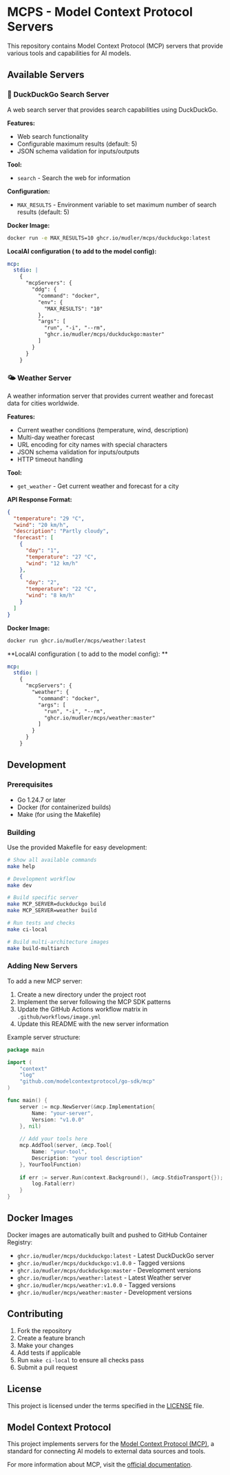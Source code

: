 # MCPS - Model Context Protocol Servers

This repository contains Model Context Protocol (MCP) servers that provide various tools and capabilities for AI models.

## Available Servers

### 🦆 DuckDuckGo Search Server

A web search server that provides search capabilities using DuckDuckGo.

**Features:**
- Web search functionality
- Configurable maximum results (default: 5)
- JSON schema validation for inputs/outputs

**Tool:**
- `search` - Search the web for information

**Configuration:**
- `MAX_RESULTS` - Environment variable to set maximum number of search results (default: 5)

**Docker Image:**
```bash
docker run -e MAX_RESULTS=10 ghcr.io/mudler/mcps/duckduckgo:latest
```

**LocalAI configuration ( to add to the model config):**
```yaml
mcp:
  stdio: |
    {
      "mcpServers": {
        "ddg": {
          "command": "docker",
          "env": {
            "MAX_RESULTS": "10"
          },
          "args": [
            "run", "-i", "--rm",
            "ghcr.io/mudler/mcps/duckduckgo:master"
          ]
        }
      }
    }
```

### 🌤️ Weather Server

A weather information server that provides current weather and forecast data for cities worldwide.

**Features:**
- Current weather conditions (temperature, wind, description)
- Multi-day weather forecast
- URL encoding for city names with special characters
- JSON schema validation for inputs/outputs
- HTTP timeout handling

**Tool:**
- `get_weather` - Get current weather and forecast for a city

**API Response Format:**
```json
{
  "temperature": "29 °C",
  "wind": "20 km/h", 
  "description": "Partly cloudy",
  "forecast": [
    {
      "day": "1",
      "temperature": "27 °C",
      "wind": "12 km/h"
    },
    {
      "day": "2", 
      "temperature": "22 °C",
      "wind": "8 km/h"
    }
  ]
}
```

**Docker Image:**
```bash
docker run ghcr.io/mudler/mcps/weather:latest
```

**LocalAI configuration ( to add to the model config): **
```yaml
mcp:
  stdio: |
    {
      "mcpServers": {
        "weather": {
          "command": "docker",
          "args": [
            "run", "-i", "--rm",
            "ghcr.io/mudler/mcps/weather:master"
          ]
        }
      }
    }
```

## Development

### Prerequisites

- Go 1.24.7 or later
- Docker (for containerized builds)
- Make (for using the Makefile)

### Building

Use the provided Makefile for easy development:

```bash
# Show all available commands
make help

# Development workflow
make dev

# Build specific server
make MCP_SERVER=duckduckgo build
make MCP_SERVER=weather build

# Run tests and checks
make ci-local

# Build multi-architecture images
make build-multiarch
```

### Adding New Servers

To add a new MCP server:

1. Create a new directory under the project root
2. Implement the server following the MCP SDK patterns
3. Update the GitHub Actions workflow matrix in `.github/workflows/image.yml`
4. Update this README with the new server information

Example server structure:
```go
package main

import (
    "context"
    "log"
    "github.com/modelcontextprotocol/go-sdk/mcp"
)

func main() {
    server := mcp.NewServer(&mcp.Implementation{
        Name: "your-server", 
        Version: "v1.0.0"
    }, nil)
    
    // Add your tools here
    mcp.AddTool(server, &mcp.Tool{
        Name: "your-tool", 
        Description: "your tool description"
    }, YourToolFunction)
    
    if err := server.Run(context.Background(), &mcp.StdioTransport{}); err != nil {
        log.Fatal(err)
    }
}
```

## Docker Images

Docker images are automatically built and pushed to GitHub Container Registry:

- `ghcr.io/mudler/mcps/duckduckgo:latest` - Latest DuckDuckGo server
- `ghcr.io/mudler/mcps/duckduckgo:v1.0.0` - Tagged versions
- `ghcr.io/mudler/mcps/duckduckgo:master` - Development versions
- `ghcr.io/mudler/mcps/weather:latest` - Latest Weather server
- `ghcr.io/mudler/mcps/weather:v1.0.0` - Tagged versions
- `ghcr.io/mudler/mcps/weather:master` - Development versions

## Contributing

1. Fork the repository
2. Create a feature branch
3. Make your changes
4. Add tests if applicable
5. Run `make ci-local` to ensure all checks pass
6. Submit a pull request

## License

This project is licensed under the terms specified in the [LICENSE](LICENSE) file.

## Model Context Protocol

This project implements servers for the [Model Context Protocol (MCP)](https://modelcontextprotocol.io/), a standard for connecting AI models to external data sources and tools.

For more information about MCP, visit the [official documentation](https://modelcontextprotocol.io/docs).
